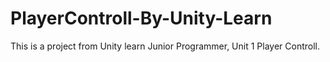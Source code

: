 # PlayerControll-By-Unity-Learn
This is a project from Unity learn Junior Programmer, Unit 1 Player Controll.
